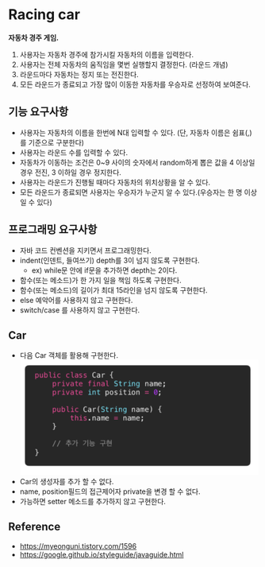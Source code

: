 # Racing car
__자동차 경주 게임.__  
1. 사용자는 자동차 경주에 참가시킬 자동차의 이름을 입력한다.
2. 사용자는 전체 자동차의 움직임을 몇번 실행할지 결정한다. (라운드 개념)
3. 라운드마다 자동차는 정지 또는 전진한다.
4. 모든 라운드가 종료되고 가장 많이 이동한 자동차를 우승자로 선정하여 보여준다.

## 기능 요구사항
- 사용자는 자동차의 이름을 한번에 N대 입력할 수 있다. (단, 자동차 이름은 쉼표(,)를 기준으로 구분한다)
- 사용자는 라운드 수를 입력할 수 있다.
- 자동차가 이동하는 조건은 0~9 사이의 숫자에서 random하게 뽑은 값을 4 이상일 경우 전진, 3 이하일 경우 정지한다.
- 사용자는 라운드가 진행될 때마다 자동차의 위치상황을 알 수 있다.
- 모든 라운드가 종료되면 사용자는 우승자가 누군지 알 수 있다.(우승자는 한 명 이상일 수 있다)

## 프로그래밍 요구사항
- 자바 코드 컨벤션을 지키면서 프로그래밍한다.
- indent(인덴트, 들여쓰기) depth를 3이 넘지 않도록 구현한다.
    * ex) while문 안에 if문을 추가하면 depth는 2이다.
- 함수(또는 메소드)가 한 가지 일을 책임 하도록 구현한다.
- 함수(또는 메소드)의 길이가 최대 15라인을 넘지 않도록 구현한다.
- else 예악어를 사용하지 않고 구현한다.
- switch/case 를 사용하지 않고 구현한다.

## Car
- 다음 Car 객체를 활용해 구현한다.
![](https://github.com/mataeLee/java-study/blob/master/racing-car/resource/Car.png)
- Car의 생성자를 추가 할 수 없다.
- name, position필드의 접근제어자 private을 변경 할 수 없다.
- 가능하면 setter 메소드를 추가하지 않고 구현한다.

## Reference
- https://myeonguni.tistory.com/1596
- https://google.github.io/styleguide/javaguide.html
